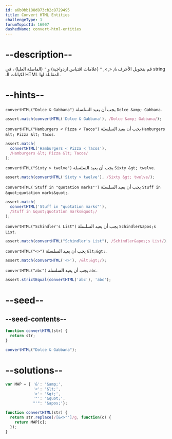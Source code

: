 ```yaml
---
id: a6b0bb188d873cb2c8729495
title: Convert HTML Entities
challengeType: 1
forumTopicId: 16007
dashedName: convert-html-entities
---
```


# --description--

قم بتحويل الأحرف `&`, `<`, `>`, `"` (علامات اقتباس ازدواجية) و `'` (الفاصلة العليا) ، في string لكيانات الـ HTML المقابلة لها.

# --hints--

`convertHTML("Dolce & Gabbana")` يجب أن يعيد السلسلة `Dolce &amp; Gabbana`.

```js
assert.match(convertHTML('Dolce & Gabbana'), /Dolce &amp; Gabbana/);
```

`convertHTML("Hamburgers < Pizza < Tacos")` يجب أن يعيد السلسلة `Hamburgers &lt; Pizza &lt; Tacos`.

```js
assert.match(
  convertHTML('Hamburgers < Pizza < Tacos'),
  /Hamburgers &lt; Pizza &lt; Tacos/
);
```

`convertHTML("Sixty > twelve")` يجب أن يعيد السلسلة `Sixty &gt; twelve`.

```js
assert.match(convertHTML('Sixty > twelve'), /Sixty &gt; twelve/);
```

`convertHTML('Stuff in "quotation marks"')` يجب أن يعيد السلسلة `Stuff in &quot;quotation marks&quot;`.

```js
assert.match(
  convertHTML('Stuff in "quotation marks"'),
  /Stuff in &quot;quotation marks&quot;/
);
```

`convertHTML("Schindler's List")` يجب أن يعيد السلسلة `Schindler&apos;s List`.

```js
assert.match(convertHTML("Schindler's List"), /Schindler&apos;s List/);
```

`convertHTML("<>")` يجب أن يعيد السلسلة `&lt;&gt;`.

```js
assert.match(convertHTML('<>'), /&lt;&gt;/);
```

`convertHTML("abc")` يجب أن يعيد السلسلة `abc`.

```js
assert.strictEqual(convertHTML('abc'), 'abc');
```

# --seed--

## --seed-contents--

```js
function convertHTML(str) {
  return str;
}

convertHTML("Dolce & Gabbana");
```

# --solutions--

```js
var MAP = { '&': '&amp;',
            '<': '&lt;',
            '>': '&gt;',
            '"': '&quot;',
            "'": '&apos;'};

function convertHTML(str) {
  return str.replace(/[&<>"']/g, function(c) {
    return MAP[c];
  });
}
```